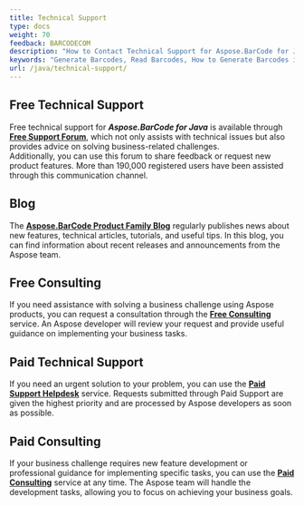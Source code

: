 ```yaml
---
title: Technical Support
type: docs
weight: 70
feedback: BARCODECOM
description: "How to Contact Technical Support for Aspose.BarCode for Java"
keywords: "Generate Barcodes, Read Barcodes, How to Generate Barcodes in Java, Technical Support for Aspose.BarCode, Aspose.Barcode Forum"
url: /java/technical-support/
---
```


## **Free Technical Support**

Free technical support for ***Aspose.BarCode for Java*** is available through
<a href="https://forum.aspose.com/c/barcode/13" target="_blank"><strong>Free Support Forum</strong></a>,
which not only assists with technical issues but also provides advice on solving business-related challenges.  
Additionally, you can use this forum to share feedback or request new product features.
More than 190,000 registered users have been assisted through this communication channel.

## **Blog**

The <a href="https://blog.aspose.com/category/barcode/" target="_blank"><strong>Aspose.BarCode Product Family
Blog</strong></a>
regularly publishes news about new features, technical articles, tutorials, and useful tips.
In this blog, you can find information about recent releases and announcements from the Aspose team.

## **Free Consulting**

If you need assistance with solving a business challenge using Aspose products,
you can request a consultation through the
<a href="https://aspose-free-consulting.github.io/" target="_blank"><strong>Free Consulting</strong></a> service.
An Aspose developer will review your request and provide useful guidance on implementing your business tasks.

## **Paid Technical Support**

If you need an urgent solution to your problem, you can use the
<a href="https://helpdesk.aspose.com/" target="_blank"><strong>Paid Support Helpdesk</strong></a> service.
Requests submitted through Paid Support are given the highest priority and are processed by Aspose developers as soon as
possible.

## **Paid Consulting**

If your business challenge requires new feature development or professional guidance
for implementing specific tasks, you can use the
<a href="https://consulting.aspose.com/" target="_blank"><strong>Paid Consulting</strong></a> service at any time.
The Aspose team will handle the development tasks, allowing you to focus on achieving your business goals.
